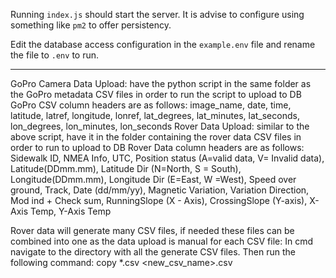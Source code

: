 Running `index.js` should start the server. It is advise to configure using something like `pm2` to offer persistency.

Edit the database access configuration in the `example.env` file and rename the file to `.env` to run.

-----------------------------------------------------------------------------------------------------------------------------
GoPro Camera Data Upload: have the python script in the same folder as the GoPro metadata CSV files in order to run the script to upload to DB
GoPro CSV column headers are as follows: image_name,	date,	time,	latitude,	latref,	longitude,	lonref,	lat_degrees,	lat_minutes,	lat_seconds,	lon_degrees,	lon_minutes,	lon_seconds
Rover Data Upload: similar to the above script, have it in the folder containing the rover data CSV files in order to run to upload to DB
Rover Data column headers are as follows: Sidewalk ID,	NMEA Info,	UTC,	Position status (A=valid data, V= Invalid data),	Latitude(DDmm.mm),	Latitude Dir (N=North, S = South),	Longitude(DDmm.mm),	Longitude Dir (E=East, W =West),	Speed over ground,	Track,	Date (dd/mm/yy),	Magnetic Variation,	Variation Direction,	Mod ind + Check sum,	RunningSlope (X - Axis),	CrossingSlope (Y-axis),	X-Axis Temp,	Y-Axis Temp

Rover data will generate many CSV files, if needed these files can be combined into one as the data upload is manual for each CSV file:
In cmd navigate to the directory with all the generate CSV files. Then run the following command: copy *.csv <new_csv_name>.csv
